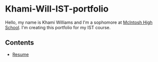 # Khami-Will-IST-portfolio
Hello, my name is Khami Williams and I'm a sophomore at [McIntosh High School](https://www.fcboe.org/mhs). I'm creating this portfolio for my IST course.

## Contents
- [Resume](RESUME.md)
